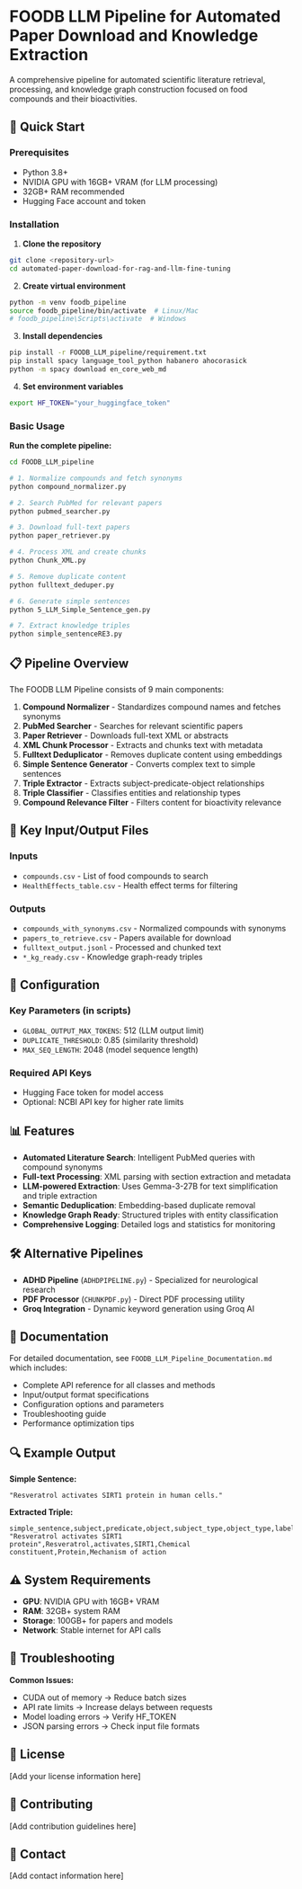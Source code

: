 # FOODB LLM Pipeline for Automated Paper Download and Knowledge Extraction

A comprehensive pipeline for automated scientific literature retrieval, processing, and knowledge graph construction focused on food compounds and their bioactivities.

## 🚀 Quick Start

### Prerequisites
- Python 3.8+
- NVIDIA GPU with 16GB+ VRAM (for LLM processing)
- 32GB+ RAM recommended
- Hugging Face account and token

### Installation

1. **Clone the repository**
```bash
git clone <repository-url>
cd automated-paper-download-for-rag-and-llm-fine-tuning
```

2. **Create virtual environment**
```bash
python -m venv foodb_pipeline
source foodb_pipeline/bin/activate  # Linux/Mac
# foodb_pipeline\Scripts\activate  # Windows
```

3. **Install dependencies**
```bash
pip install -r FOODB_LLM_pipeline/requirement.txt
pip install spacy language_tool_python habanero ahocorasick
python -m spacy download en_core_web_md
```

4. **Set environment variables**
```bash
export HF_TOKEN="your_huggingface_token"
```

### Basic Usage

**Run the complete pipeline:**
```bash
cd FOODB_LLM_pipeline

# 1. Normalize compounds and fetch synonyms
python compound_normalizer.py

# 2. Search PubMed for relevant papers
python pubmed_searcher.py

# 3. Download full-text papers
python paper_retriever.py

# 4. Process XML and create chunks
python Chunk_XML.py

# 5. Remove duplicate content
python fulltext_deduper.py

# 6. Generate simple sentences
python 5_LLM_Simple_Sentence_gen.py

# 7. Extract knowledge triples
python simple_sentenceRE3.py
```

## 📋 Pipeline Overview

The FOODB LLM Pipeline consists of 9 main components:

1. **Compound Normalizer** - Standardizes compound names and fetches synonyms
2. **PubMed Searcher** - Searches for relevant scientific papers
3. **Paper Retriever** - Downloads full-text XML or abstracts
4. **XML Chunk Processor** - Extracts and chunks text with metadata
5. **Fulltext Deduplicator** - Removes duplicate content using embeddings
6. **Simple Sentence Generator** - Converts complex text to simple sentences
7. **Triple Extractor** - Extracts subject-predicate-object relationships
8. **Triple Classifier** - Classifies entities and relationship types
9. **Compound Relevance Filter** - Filters content for bioactivity relevance

## 📁 Key Input/Output Files

### Inputs
- `compounds.csv` - List of food compounds to search
- `HealthEffects_table.csv` - Health effect terms for filtering

### Outputs
- `compounds_with_synonyms.csv` - Normalized compounds with synonyms
- `papers_to_retrieve.csv` - Papers available for download
- `fulltext_output.jsonl` - Processed and chunked text
- `*_kg_ready.csv` - Knowledge graph-ready triples

## 🔧 Configuration

### Key Parameters (in scripts)
- `GLOBAL_OUTPUT_MAX_TOKENS`: 512 (LLM output limit)
- `DUPLICATE_THRESHOLD`: 0.85 (similarity threshold)
- `MAX_SEQ_LENGTH`: 2048 (model sequence length)

### Required API Keys
- Hugging Face token for model access
- Optional: NCBI API key for higher rate limits

## 📊 Features

- **Automated Literature Search**: Intelligent PubMed queries with compound synonyms
- **Full-text Processing**: XML parsing with section extraction and metadata
- **LLM-powered Extraction**: Uses Gemma-3-27B for text simplification and triple extraction
- **Semantic Deduplication**: Embedding-based duplicate removal
- **Knowledge Graph Ready**: Structured triples with entity classification
- **Comprehensive Logging**: Detailed logs and statistics for monitoring

## 🛠️ Alternative Pipelines

- **ADHD Pipeline** (`ADHDPIPELINE.py`) - Specialized for neurological research
- **PDF Processor** (`CHUNKPDF.py`) - Direct PDF processing utility
- **Groq Integration** - Dynamic keyword generation using Groq AI

## 📖 Documentation

For detailed documentation, see `FOODB_LLM_Pipeline_Documentation.md` which includes:
- Complete API reference for all classes and methods
- Input/output format specifications
- Configuration options and parameters
- Troubleshooting guide
- Performance optimization tips

## 🔍 Example Output

**Simple Sentence:**
```
"Resveratrol activates SIRT1 protein in human cells."
```

**Extracted Triple:**
```csv
simple_sentence,subject,predicate,object,subject_type,object_type,label
"Resveratrol activates SIRT1 protein",Resveratrol,activates,SIRT1,Chemical constituent,Protein,Mechanism of action
```

## ⚠️ System Requirements

- **GPU**: NVIDIA GPU with 16GB+ VRAM
- **RAM**: 32GB+ system RAM
- **Storage**: 100GB+ for papers and models
- **Network**: Stable internet for API calls

## 🐛 Troubleshooting

**Common Issues:**
- CUDA out of memory → Reduce batch sizes
- API rate limits → Increase delays between requests
- Model loading errors → Verify HF_TOKEN
- JSON parsing errors → Check input file formats

## 📄 License

[Add your license information here]

## 🤝 Contributing

[Add contribution guidelines here]

## 📧 Contact

[Add contact information here]
